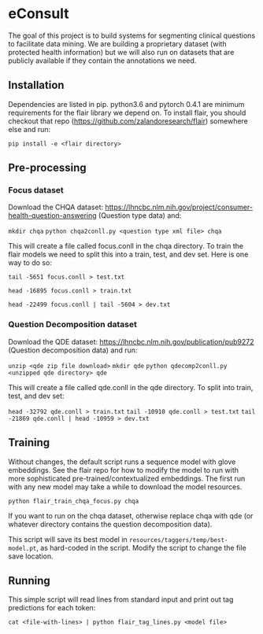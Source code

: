 # eConsult
The goal of this project is to build systems for segmenting clinical questions to facilitate data mining.
We are building a proprietary dataset (with protected health information) but we will also run on datasets that are publicly available if they contain the annotations we need.

## Installation
Dependencies are listed in pip. python3.6 and pytorch 0.4.1 are minimum requirements for the flair library we depend on. To install flair, you should checkout that repo (https://github.com/zalandoresearch/flair) somewhere else and run:

```pip install -e <flair directory>```

## Pre-processing
### Focus dataset
Download the CHQA dataset: https://lhncbc.nlm.nih.gov/project/consumer-health-question-answering (Question type data) and:

```mkdir chqa```
```python chqa2conll.py <question type xml file> chqa```

This will create a file called focus.conll in the chqa directory. To train the flair models we need to split this into a train, test, and dev set. Here is one way to do so:

```tail -5651 focus.conll > test.txt```

```head -16895 focus.conll > train.txt ```

```head -22499 focus.conll | tail -5604 > dev.txt```

### Question Decomposition dataset
Download the QDE dataset: https://lhncbc.nlm.nih.gov/publication/pub9272 (Question decomposition data) and run:

```unzip <qde zip file download>```
```mkdir qde```
```python qdecomp2conll.py <unzipped qde directory> qde```

This will create a file called qde.conll in the qde directory. To split into train, test, and dev set:

```head -32792 qde.conll > train.txt```
```tail -10910 qde.conll > test.txt```
```tail -21869 qde.conll | head -10959 > dev.txt```

## Training
Without changes, the default script runs a sequence model with glove embeddings. See the flair repo for how to modify the model to run with more sophisticated pre-trained/contextualized embeddings. The first run with any new model may take a while to download the model resources.

```python flair_train_chqa_focus.py chqa```

If you want to run on the chqa dataset, otherwise replace chqa with qde (or whatever directory contains the question decomposition data). 

This script will save its best model in ```resources/taggers/temp/best-model.pt```, as hard-coded in the script. Modify the script to change the file save location.

## Running
This simple script will read lines from standard input and print out tag predictions for each token:

```cat <file-with-lines> | python flair_tag_lines.py <model file>```

